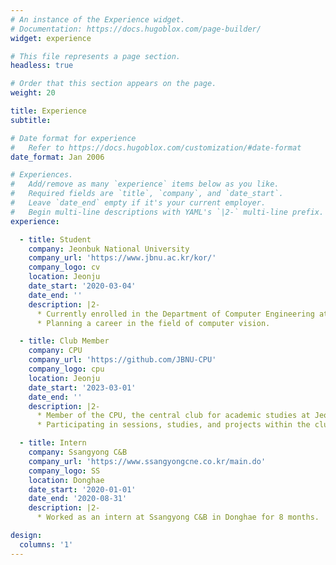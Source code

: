 ```yaml
---
# An instance of the Experience widget.
# Documentation: https://docs.hugoblox.com/page-builder/
widget: experience

# This file represents a page section.
headless: true

# Order that this section appears on the page.
weight: 20

title: Experience
subtitle:

# Date format for experience
#   Refer to https://docs.hugoblox.com/customization/#date-format
date_format: Jan 2006

# Experiences.
#   Add/remove as many `experience` items below as you like.
#   Required fields are `title`, `company`, and `date_start`.
#   Leave `date_end` empty if it's your current employer.
#   Begin multi-line descriptions with YAML's `|2-` multi-line prefix.
experience:

  - title: Student
    company: Jeonbuk National University
    company_url: 'https://www.jbnu.ac.kr/kor/'
    company_logo: cv
    location: Jeonju
    date_start: '2020-03-04'
    date_end: ''
    description: |2- 
      * Currently enrolled in the Department of Computer Engineering at Jeonbuk National University.
      * Planning a career in the field of computer vision.

  - title: Club Member
    company: CPU
    company_url: 'https://github.com/JBNU-CPU'
    company_logo: cpu
    location: Jeonju
    date_start: '2023-03-01'
    date_end: ''
    description: |2-
      * Member of the CPU, the central club for academic studies at Jeonbuk National University.
      * Participating in sessions, studies, and projects within the club to enhance my knowledge.

  - title: Intern
    company: Ssangyong C&B
    company_url: 'https://www.ssangyongcne.co.kr/main.do'
    company_logo: SS
    location: Donghae
    date_start: '2020-01-01'
    date_end: '2020-08-31'
    description: |2-
      * Worked as an intern at Ssangyong C&B in Donghae for 8 months.

design:
  columns: '1'
---
```

